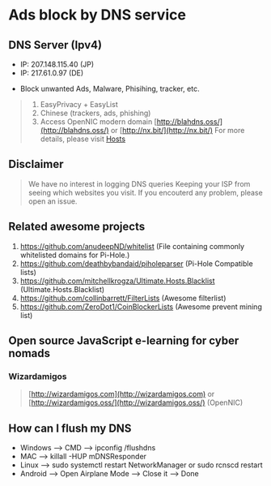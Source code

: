 # Ads block by DNS service

## DNS Server (Ipv4)
- IP: 207.148.115.40 (JP)
- IP: 217.61.0.97 (DE)

* Block unwanted Ads, Malware, Phisihing, tracker, etc.
> 1. EasyPrivacy + EasyList
> 2. Chinese (trackers, ads, phishing)
> 3. Access OpenNIC modern domain [http://blahdns.oss/](http://blahdns.oss/) or [http://nx.bit/](http://nx.bit/)
> For more details, please visit [Hosts](https://github.com/ookangzheng/blahdns/tree/master/hosts)

## Disclaimer
> We have no interest in logging DNS queries
> Keeping your ISP from seeing which websites you visit.
> If you encouterd any problem, please open an issue.

## Related awesome projects
1. https://github.com/anudeepND/whitelist (File containing commonly whitelisted domains for Pi-Hole.)
2. https://github.com/deathbybandaid/piholeparser (Pi-Hole Compatible lists)
3. https://github.com/mitchellkrogza/Ultimate.Hosts.Blacklist (Ultimate.Hosts.Blacklist)
4. https://github.com/collinbarrett/FilterLists (Awesome filterlist)
5. https://github.com/ZeroDot1/CoinBlockerLists (Awesome prevent mining list)

## Open source JavaScript e-learning for cyber nomads
### Wizardamigos 
> [http://wizardamigos.com](http://wizardamigos.com) or [http://wizardamigos.oss/](http://wizardamigos.oss/) (OpenNIC)

## How can I flush my DNS 
* Windows --> CMD --> ipconfig /flushdns 
* MAC --> killall -HUP mDNSResponder 
* Linux --> sudo systemctl restart NetworkManager or sudo rcnscd restart 
* Android --> Open Airplane Mode --> Close it --> Done 